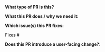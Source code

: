 <!-- If this is your first PR, welcome! Please make sure you read the [contributing guidelines](https://github.com/kubernetes-sigs/ingress2gateway/blob/main/CONTRIBUTING.md). -->

<!-- The release notes and the kind will be used to generate the Changelog for the release. To make sure your contribution is recognized, please label this pull request according to what type of issue you are addressing and add the release notes when necessary (see ../CONTRIBUTING.md) -->

**What type of PR is this?**
<!--
Add one of the following kinds:
/kind bug
/kind cleanup
/kind documentation
/kind feature
/kind test

Optionally add one or more of the following kinds if applicable:
/kind deprecation
/kind failing-test
/kind flake
/kind regression
-->

**What this PR does / why we need it**:

**Which issue(s) this PR fixes**:
<!--
*Automatically closes linked issue when PR is merged.
Usage: `Fixes #<issue number>`, or `Fixes (paste link of issue)`.
-->
Fixes #

**Does this PR introduce a user-facing change?**:
<!--
If no, just write "NONE" in the release-note block below.
If yes, please enter a release note below:
-->
```release-note

```
